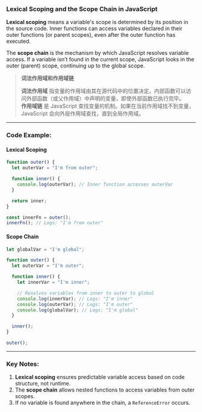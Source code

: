 ### Lexical Scoping and the Scope Chain in JavaScript

<audio src="..\..\mp3\Lexical scoping.mp3"></audio>

**Lexical scoping** means a variable's scope is determined by its position in the source code. Inner functions can access variables declared in their outer functions (or parent scopes), even after the outer function has executed.

The **scope chain** is the mechanism by which JavaScript resolves variable access. If a variable isn’t found in the current scope, JavaScript looks in the outer (parent) scope, continuing up to the global scope.

> **词法作用域和作用域链**  
>
> <audio src="..\..\mp3\词法作用域 指变量的作用域由其.mp3"></audio>
>
> **词法作用域** 指变量的作用域由其在源代码中的位置决定。内部函数可以访问外部函数（或父作用域）中声明的变量，即使外部函数已执行完毕。  
> **作用域链** 是 JavaScript 查找变量的机制。如果在当前作用域找不到变量，JavaScript 会向外层作用域查找，直到全局作用域。

---

### Code Example:

<audio src="..\..\mp3\这段代码展示了JavaScri (6).mp3"></audio>

#### **Lexical Scoping**
```javascript
function outer() {
  let outerVar = "I'm from outer";

  function inner() {
    console.log(outerVar); // Inner function accesses outerVar
  }

  return inner;
}

const innerFn = outer();
innerFn(); // Logs: "I'm from outer"
```

#### **Scope Chain**
```javascript
let globalVar = "I'm global";

function outer() {
  let outerVar = "I'm outer";

  function inner() {
    let innerVar = "I'm inner";

    // Resolves variables from inner to outer to global
    console.log(innerVar); // Logs: "I'm inner"
    console.log(outerVar); // Logs: "I'm outer"
    console.log(globalVar); // Logs: "I'm global"
  }

  inner();
}

outer();
```

---

### Key Notes:

<audio src="..\..\mp3\1. __Lexical sc.mp3"></audio>

1. **Lexical scoping** ensures predictable variable access based on code structure, not runtime.  
2. The **scope chain** allows nested functions to access variables from outer scopes.  
3. If no variable is found anywhere in the chain, a `ReferenceError` occurs.